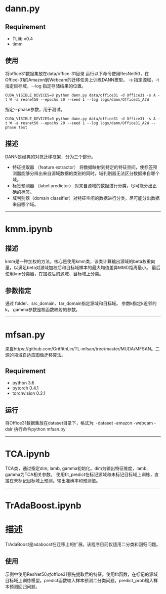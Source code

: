 # dann.py
## Requirement
- TLlib v0.4
- timm
## 使用
将office31数据集放在data/office-31目录
运行以下命令使用ResNet50，在Office-31的Amazon到Webcam的迁移任务上训练DANN模型。
-s 指定源域，-t 指定目标域，--log 指定存储结果的位置。 

```
CUDA_VISIBLE_DEVICES=0 python dann.py data/office31 -d Office31 -s A -t W -a resnet50 --epochs 20 --seed 1 --log logs/dann/Office31_A2W
```
指定--phase参数，用于测试。
```
CUDA_VISIBLE_DEVICES=0 python dann.py data/office31 -d Office31 -s A -t W -a resnet50 --epochs 20 --seed 1 --log logs/dann/Office31_A2W --phase test
```

## 描述
DANN是经典的对抗迁移框架，分为三个部分。
-   特征提取器 （feature extractor） 将数据映射到特定的特征空间，使标签预测器能够分辨出来自源域数据的类别的同时，域判别器无法区分数据来自哪个域。
-   标签预测器 （label predictor） 对来自源域的数据进行分类，尽可能分出正确的标签。
-   域判别器（domain classifier）对特征空间的数据进行分类，尽可能分出数据来自哪个域。


---

# kmm.ipynb
## 描述
kmm是一种加权的方法。核心是使用kmm类，该类计算输出源域的beta权重向量，以满足beta对源域加权后和目标域样本的最大均值差异MMD距离最小。
最后使用knn分类器，在加权后的源域、目标域上分类。

## 参数指定
通过 folder、src_domain、tar_domain指定源域和目标域。
参数k指定k近邻的k。
gamma参数是核函数映射的参数。

---
# mfsan.py
来自https://github.com/GriffithLin/TL-mfsan/tree/master/MUDA/MFSAN。二源的领域自适应图像迁移算法。
## Requirement
-   python 3.6
-   pytorch 0.4.1
-   torchvision 0.2.1
## 运行
将Office31数据集放在dataset目录下，格式为:
-dataset
    -amazon
    -webcam
    -dslr
执行命令python mfsan.py

---

# TCA.ipynb

TCA类，通过指定dim, lamb, gamma初始化。dim为输出特征维度，lamb, gamma为TCA相关参数。
使用fit_predict在标记源域和未标记目标域上训练，直接在未标记目标域上预测，输出准确率和预测值。


---

# TrAdaBoost.ipynb
# 描述
TrAdaBoost是adaboost在迁移上的扩展。该程序目前仅适用二分类和回归问题。
## 使用
示例中使用ResNet50对office31预先提取后的特征。使用fit函数，在标记的源域目标域上训练模型。predict函数输入样本预测二分类问题，predict_prob输入样本预测回归问题。